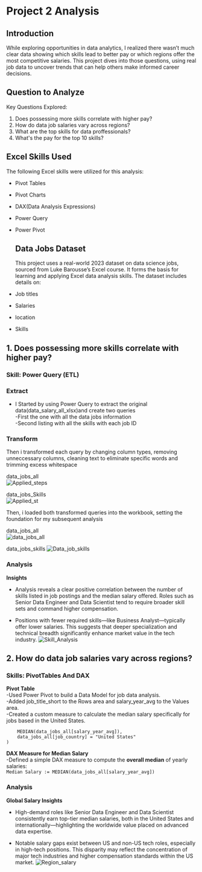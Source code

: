 # Project 2 Analysis  
## Introduction  
While exploring opportunities in data analytics, I realized there wasn’t much clear data showing which skills lead to better pay or which regions offer the most competitive salaries. This project dives into those questions, using real job data to uncover trends that can help others make informed career decisions.

## Question to Analyze  

Key Questions Explored:  

1. Does possessing more skills correlate with higher pay?  
2. How do data job salaries vary across regions?  
3. What are the top skills for data proffessionals?  
4. What's the pay for the top 10 skills?  

## Excel Skills Used  

The following Excel skills were utilized for this analysis:  


- Pivot Tables  
- Pivot Charts  
- DAX(Data Analysis Expressions)  
- Power Query  
- Power Pivot

  ## Data Jobs Dataset
  This project uses a real-world 2023 dataset on data science jobs, sourced from Luke Barousse’s Excel course. It forms the basis for learning and applying Excel data analysis skills. The dataset includes details on:
  
- Job titles
- Salaries
- location
- Skills
  
## 1. Does possessing more skills correlate with higher pay?   
### Skill: Power Query (ETL)
### Extract

- I Started by using Power Query to extract the original data(data_salary_all_xlsx)and create two queries  
     -First the one with all the data jobs information  
     -Second listing with all the skills with each job ID

### Transform  
  Then i transformed each query by changing column types, removing unneccessary columns, cleaning text to eliminate specific words and trimming excess whitespace  

  data_jobs_all  
  ![Applied_steps](https://github.com/user-attachments/assets/01a51682-b6f5-4038-bd05-4a8d534041c7)  

  data_jobs_Skills  
  ![Applied_st](https://github.com/user-attachments/assets/f8e1ab23-a2e3-40e7-9ad3-789fdb4441cf)  
  
Then, i loaded both transformed queries into the workbook, setting the foundation for my subsequent analysis  

data_jobs_all  
![data_jobs_all](https://github.com/user-attachments/assets/906b08e6-aa4c-4be1-8523-c047aae10e10)

data_jobs_skills
![Data_job_skills](https://github.com/user-attachments/assets/61005b17-ac20-484f-9c45-f7959285ecab)  

### Analysis  
 **Insights**  
 - Analysis reveals a clear positive correlation between the number of skills listed in job postings and the median salary offered. Roles such as Senior Data Engineer and Data Scientist tend to require broader skill sets and command higher compensation.  

 - Positions with fewer required skills—like Business Analyst—typically offer lower salaries. This suggests that deeper specialization and technical breadth significantly enhance market value in the tech industry.
   ![Skill_Analysis](https://github.com/user-attachments/assets/c7badb21-2fce-4ee6-a0eb-df2d16529a94)

## 2. How do data job salaries vary across regions?   
### Skills: PivotTables And DAX  
 **Pivot Table**  
-Used Power Pivot to build a Data Model for job data analysis.  
-Added job_title_short to the Rows area and salary_year_avg to the Values area.  
-Created a custom measure to calculate the median salary specifically for jobs based in the United States.  
```=CALCULATE(
    MEDIAN(data_jobs_all[salary_year_avg]),
    data_jobs_all[job_country] = "United States"
)
```

**DAX Measure for Median Salary**  
-Defined a simple DAX measure to compute the **overall median** of yearly salaries:  
```Median Salary := MEDIAN(data_jobs_all[salary_year_avg])```  

### Analysis  
  **Global Salary Insights**  
- High-demand roles like Senior Data Engineer and Data Scientist consistently earn top-tier median salaries, both in the United States and internationally—highlighting the worldwide value placed on advanced data expertise.
  
- Notable salary gaps exist between US and non-US tech roles, especially in high-tech positions. This disparity may reflect the concentration of major tech industries and higher compensation standards within the US market.
  ![Region_salary](https://github.com/user-attachments/assets/86c4553f-d04d-40e7-88c0-c1342e599f8c)








  


